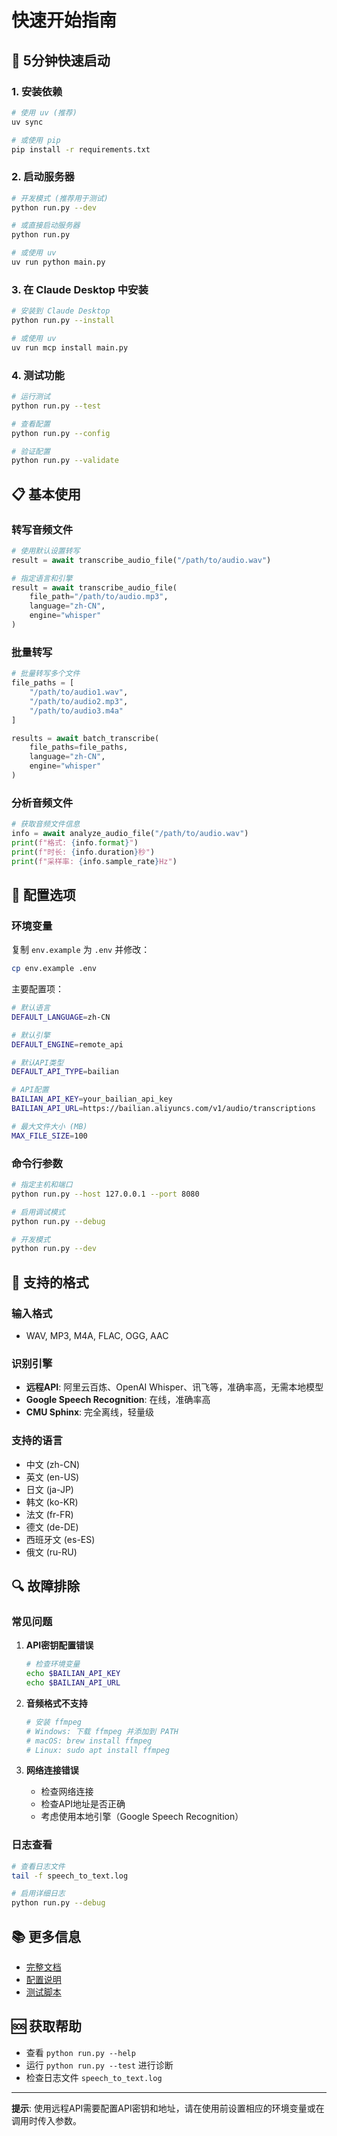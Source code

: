 # 快速开始指南

## 🚀 5分钟快速启动

### 1. 安装依赖

```bash
# 使用 uv (推荐)
uv sync

# 或使用 pip
pip install -r requirements.txt
```

### 2. 启动服务器

```bash
# 开发模式 (推荐用于测试)
python run.py --dev

# 或直接启动服务器
python run.py

# 或使用 uv
uv run python main.py
```

### 3. 在 Claude Desktop 中安装

```bash
# 安装到 Claude Desktop
python run.py --install

# 或使用 uv
uv run mcp install main.py
```

### 4. 测试功能

```bash
# 运行测试
python run.py --test

# 查看配置
python run.py --config

# 验证配置
python run.py --validate
```

## 📋 基本使用

### 转写音频文件

```python
# 使用默认设置转写
result = await transcribe_audio_file("/path/to/audio.wav")

# 指定语言和引擎
result = await transcribe_audio_file(
    file_path="/path/to/audio.mp3",
    language="zh-CN",
    engine="whisper"
)
```

### 批量转写

```python
# 批量转写多个文件
file_paths = [
    "/path/to/audio1.wav",
    "/path/to/audio2.mp3",
    "/path/to/audio3.m4a"
]

results = await batch_transcribe(
    file_paths=file_paths,
    language="zh-CN",
    engine="whisper"
)
```

### 分析音频文件

```python
# 获取音频文件信息
info = await analyze_audio_file("/path/to/audio.wav")
print(f"格式: {info.format}")
print(f"时长: {info.duration}秒")
print(f"采样率: {info.sample_rate}Hz")
```

## 🔧 配置选项

### 环境变量

复制 `env.example` 为 `.env` 并修改：

```bash
cp env.example .env
```

主要配置项：

```bash
# 默认语言
DEFAULT_LANGUAGE=zh-CN

# 默认引擎
DEFAULT_ENGINE=remote_api

# 默认API类型
DEFAULT_API_TYPE=bailian

# API配置
BAILIAN_API_KEY=your_bailian_api_key
BAILIAN_API_URL=https://bailian.aliyuncs.com/v1/audio/transcriptions

# 最大文件大小 (MB)
MAX_FILE_SIZE=100
```

### 命令行参数

```bash
# 指定主机和端口
python run.py --host 127.0.0.1 --port 8080

# 启用调试模式
python run.py --debug

# 开发模式
python run.py --dev
```

## 🎯 支持的格式

### 输入格式
- WAV, MP3, M4A, FLAC, OGG, AAC

### 识别引擎
- **远程API**: 阿里云百炼、OpenAI Whisper、讯飞等，准确率高，无需本地模型
- **Google Speech Recognition**: 在线，准确率高
- **CMU Sphinx**: 完全离线，轻量级

### 支持的语言
- 中文 (zh-CN)
- 英文 (en-US)
- 日文 (ja-JP)
- 韩文 (ko-KR)
- 法文 (fr-FR)
- 德文 (de-DE)
- 西班牙文 (es-ES)
- 俄文 (ru-RU)

## 🔍 故障排除

### 常见问题

1. **API密钥配置错误**
   ```bash
   # 检查环境变量
   echo $BAILIAN_API_KEY
   echo $BAILIAN_API_URL
   ```

2. **音频格式不支持**
   ```bash
   # 安装 ffmpeg
   # Windows: 下载 ffmpeg 并添加到 PATH
   # macOS: brew install ffmpeg
   # Linux: sudo apt install ffmpeg
   ```

3. **网络连接错误**
   - 检查网络连接
   - 检查API地址是否正确
   - 考虑使用本地引擎（Google Speech Recognition）

### 日志查看

```bash
# 查看日志文件
tail -f speech_to_text.log

# 启用详细日志
python run.py --debug
```

## 📚 更多信息

- [完整文档](README.md)
- [配置说明](config.py)
- [测试脚本](test_speech_to_text.py)

## 🆘 获取帮助

- 查看 `python run.py --help`
- 运行 `python run.py --test` 进行诊断
- 检查日志文件 `speech_to_text.log`

---

**提示**: 使用远程API需要配置API密钥和地址，请在使用前设置相应的环境变量或在调用时传入参数。 